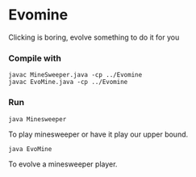 # Evomine
Clicking is boring, evolve something to do it for you
### Compile with
```
javac MineSweeper.java -cp ../Evomine
javac EvoMine.java -cp ../Evomine
```
### Run
```
java Minesweeper
```
To play minesweeper or have it play our upper bound.

```
java EvoMine
```
To evolve a minesweeper player.
